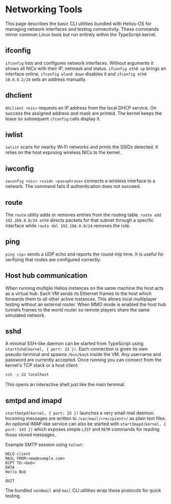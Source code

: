 # Networking Tools

This page describes the basic CLI utilities bundled with Helios-OS for
managing network interfaces and testing connectivity. These commands
mirror common Linux tools but run entirely within the TypeScript kernel.

## ifconfig

`ifconfig` lists and configures network interfaces. Without arguments it
shows all NICs with their IP, netmask and status. `ifconfig eth0 up`
brings an interface online, `ifconfig wlan0 down` disables it and
`ifconfig eth0 10.0.0.2/24` sets an address manually.

## dhclient

`dhclient <nic>` requests an IP address from the local DHCP service. On
success the assigned address and mask are printed. The kernel keeps the
lease so subsequent `ifconfig` calls display it.

## iwlist

`iwlist` scans for nearby Wi‑Fi networks and prints the SSIDs detected.
It relies on the host exposing wireless NICs to the kernel.

## iwconfig

`iwconfig <nic> <ssid> <passphrase>` connects a wireless interface to a
network. The command fails if authentication does not succeed.

## route

The `route` utility adds or removes entries from the routing table.
`route add 192.168.0.0/24 eth0` directs packets for that subnet through a
specific interface while `route del 192.168.0.0/24` removes the rule.

## ping

`ping <ip>` sends a UDP echo and reports the round-trip time. It is
useful for verifying that routes are configured correctly.

## Host hub communication

When running multiple Helios instances on the same machine the host acts
as a virtual hub. Each VM sends its Ethernet frames to the host which
forwards them to all other active instances. This allows local
multiplayer testing without an external router. When MMO mode is
enabled the host hub tunnels frames to the world router so remote
players share the same simulated network.


## sshd

A minimal SSH-like daemon can be started from TypeScript using
`startSshd(kernel, { port: 22 })`. Each connection is given its own
pseudo-terminal and spawns `/bin/bash` inside the VM. Any username and
password are currently accepted. Once running you can connect from the
kernel's TCP stack or a host client:

```bash
ssh -p 22 localhost
```

This opens an interactive shell just like the main terminal.

## smtpd and imapd

`startSmtpd(kernel, { port: 25 })` launches a very small mail daemon. Incoming
messages are written to `/var/mail/<recipient>/` as plain text files. An
optional IMAP-like service can also be started with `startImapd(kernel, { port:
143 })` which exposes simple `LIST` and `RETR` commands for reading those
stored messages.

Example SMTP session using `telnet`:

```text
HELO client
MAIL FROM:<me@example.com>
RCPT TO:<bob>
DATA
Hello Bob
.
QUIT
```

The bundled `sendmail` and `mail` CLI utilities wrap these protocols for quick
testing.

